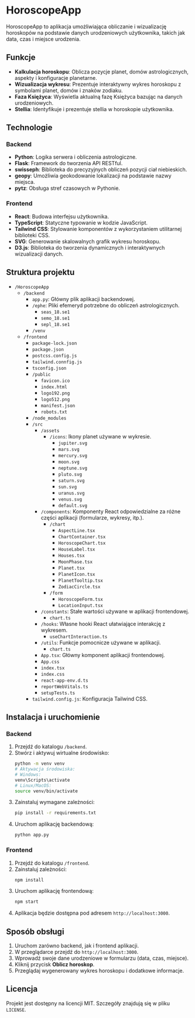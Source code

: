# HoroscopeApp

HoroscopeApp to aplikacja umożliwiająca obliczanie i wizualizację horoskopów na podstawie danych urodzeniowych użytkownika, takich jak data, czas i miejsce urodzenia.

## Funkcje

- **Kalkulacja horoskopu**: Oblicza pozycje planet, domów astrologicznych, aspekty i konfiguracje planetarne.
- **Wizualizacja wykresu**: Prezentuje interaktywny wykres horoskopu z symbolami planet, domów i znaków zodiaku.
- **Faza Księżyca**: Wyświetla aktualną fazę Księżyca bazując na danych urodzeniowych.
- **Stellia**: Identyfikuje i prezentuje stellia w horoskopie użytkownika.

## Technologie

### Backend

- **Python**: Logika serwera i obliczenia astrologiczne.
- **Flask**: Framework do tworzenia API RESTful.
- **swisseph**: Biblioteka do precyzyjnych obliczeń pozycji ciał niebieskich.
- **geopy**: Umożliwia geokodowanie lokalizacji na podstawie nazwy miejsca.
- **pytz**: Obsługa stref czasowych w Pythonie.

### Frontend

- **React**: Budowa interfejsu użytkownika.
- **TypeScript**: Statyczne typowanie w kodzie JavaScript.
- **Tailwind CSS**: Stylowanie komponentów z wykorzystaniem utilitarnej biblioteki CSS.
- **SVG**: Generowanie skalowalnych grafik wykresu horoskopu.
- **D3.js**: Biblioteka do tworzenia dynamicznych i interaktywnych wizualizacji danych.

## Struktura projektu

- `/HoroscopeApp`
  - `/backend`
    - `app.py`: Główny plik aplikacji backendowej.
    - `/ephe`: Pliki efemeryd potrzebne do obliczeń astrologicznych.
      - `seas_18.se1`
      - `semo_18.se1`
      - `sepl_18.se1`
    - `/venv`
  - `/frontend`
    - `package-lock.json`
    - `package.json`
    - `postcss.config.js`
    - `tailwind.connfig.js`
    - `tsconfig.json`
    - `/public`
      - `favicon.ico`
      - `index.html`
      - `logo192.png`
      - `logo512.png`
      - `manifest.json`
      - `robots.txt`
    - `/node_modules`
    - `/src`
      - `/assets`
        - `/icons`: Ikony planet używane w wykresie.
          - `jupiter.svg`
          - `mars.svg`
          - `mercury.svg`
          - `moon.svg`
          - `neptune.svg`
          - `pluto.svg`
          - `saturn.svg`
          - `sun.svg`
          - `uranus.svg`
          - `venus.svg`
          - `default.svg`
      - `/components`: Komponenty React odpowiedzialne za różne części aplikacji (formularze, wykresy, itp.).
        - `/chart`
          - `AspectLine.tsx`
          - `ChartContainer.tsx`
          - `HoroscopeChart.tsx`
          - `HouseLabel.tsx`
          - `Houses.tsx`
          - `MoonPhase.tsx`
          - `Planet.tsx`
          - `PlanetIcon.tsx`
          - `PlanetTooltip.tsx`
          - `ZodiacCircle.tsx`
        - `/form`
            - `HoroscopeForm.tsx`
            - `LocationInput.tsx`
       - `/constants`: Stałe wartości używane w aplikacji frontendowej.
         - `chart.ts`
       - `/hooks`: Własne hooki React ułatwiające interakcję z wykresem.
         - `useChartInteraction.ts`
       - `/utils`: Funkcje pomocnicze używane w aplikacji.
         - `chart.ts`
       - `App.tsx`: Główny komponent aplikacji frontendowej.
       - `App.css`
       - `index.tsx`
       - `index.css`
       - `react-app-env.d.ts`
       - `reportWebVitals.ts`
       - `setupTests.ts`    
     - `tailwind.config.js`: Konfiguracja Tailwind CSS.

## Instalacja i uruchomienie

### Backend

1. Przejdź do katalogu `/backend`.
2. Stwórz i aktywuj wirtualne środowisko:
     ```bash
     python -m venv venv
     # Aktywacja środowiska:
     # Windows:
     venv\Scripts\activate
     # Linux/MacOS:
     source venv/bin/activate
     ```
3. Zainstaluj wymagane zależności:
     ```bash
     pip install -r requirements.txt
     ```
4. Uruchom aplikację backendową:
     ```bash
     python app.py
     ```

### Frontend

1. Przejdź do katalogu `/frontend`.
2. Zainstaluj zależności:
     ```bash
     npm install
     ```
3. Uruchom aplikację frontendową:
     ```bash
     npm start
     ```
4. Aplikacja będzie dostępna pod adresem `http://localhost:3000`.

## Sposób obsługi

1. Uruchom zarówno backend, jak i frontend aplikacji.
2. W przeglądarce przejdź do `http://localhost:3000`.
3. Wprowadź swoje dane urodzeniowe w formularzu (data, czas, miejsce).
4. Kliknij przycisk **Oblicz horoskop**.
5. Przeglądaj wygenerowany wykres horoskopu i dodatkowe informacje.

## Licencja

Projekt jest dostępny na licencji MIT. Szczegóły znajdują się w pliku `LICENSE`.
